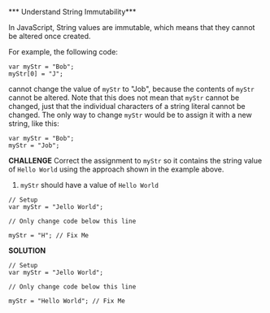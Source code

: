 *** Understand String Immutability***


In JavaScript, String values are immutable, which means that they cannot be altered once created.

For example, the following code:
```
var myStr = "Bob";
myStr[0] = "J";
```

cannot change the value of `myStr` to "Job", because the contents of `myStr` cannot be altered. Note that this does not mean that `myStr` cannot be changed, just that the individual characters of a string literal cannot be changed. The only way to change `myStr` would be to assign it with a new string, like this:

```
var myStr = "Bob";
myStr = "Job";
```

**CHALLENGE**
Correct the assignment to `myStr` so it contains the string value of `Hello World` using the approach shown in the example above.
1. `myStr` should have a value of `Hello World`

```
// Setup
var myStr = "Jello World";

// Only change code below this line

myStr = "H"; // Fix Me

```

**SOLUTION**
```
// Setup
var myStr = "Jello World";

// Only change code below this line

myStr = "Hello World"; // Fix Me

```
